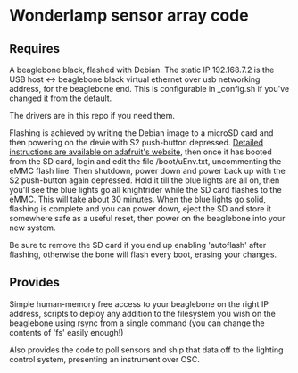 # Wonderlamp sensor array code

## Requires 

A beaglebone black, flashed with Debian. The static IP 192.168.7.2 is the USB host <-> beaglebone black virtual ethernet over usb networking address, for the beaglebone end. This is configurable in _config.sh if you've changed it from the default. 

The drivers are in this repo if you need them.

Flashing is achieved by writing the Debian image to a microSD card and then powering on the devie with S2 push-button depressed. [Detailed instructions are available on adafruit's website](https://learn.adafruit.com/beaglebone-black-installing-operating-systems/flashing-the-beaglebone-black), then once it has booted from the SD card, login and edit the file /boot/uEnv.txt, uncommenting the eMMC flash line. Then shutdown, power down and power back up with the S2 push-button again depressed. Hold it till the blue lights are all on, then you'll see the blue lights go all knightrider while the SD card flashes to the eMMC. This will take about 30 minutes. When the blue lights go solid, flashing is complete and you can power down, eject the SD and store it somewhere safe as a useful reset, then power on the beaglebone into your new system.

Be sure to remove the SD card if you end up enabling 'autoflash' after flashing, otherwise the bone will flash every boot, erasing your changes.


## Provides

Simple human-memory free access to your beaglebone on the right IP address, scripts to deploy any addition to the filesystem you wish on the beaglebone using rsync from a single command (you can change the contents of 'fs' easily enough!)

Also provides the code to poll sensors and ship that data off to the lighting control system, presenting an instrument over OSC.

